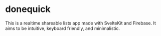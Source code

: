 # donequick

This is a realtime shareable lists app made with SvelteKit and Firebase. It aims to be intuitive, keyboard friendly, and minimalistic.

